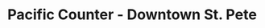 ---
layout: place
title: "Pacific Counter - Downtown St. Pete"
permalink: /florida/st-petersburg/pacific-counter-downtown-st-pete.html
stateAbbr: FL
stateName: Florida
cityName: St. Petersburg
place_id: ChIJxfPT4oPhwogRd4bqpHooJ8k
photos:
  - name: >-
      places/ChIJxfPT4oPhwogRd4bqpHooJ8k/photos/AeeoHcIs-5LzZrBlMs_No8zDzCTK-i-p2FHaDm0965XG2FogdixUIx3jSC3BSM6AXHVLOfTz6pM8PyDq4zIHWar3UfxtUaeIUHv5hTk2CeDOnc38n6-3f_oZIEZgcmdxfcrDER3iy4AZB1pJvOlThQEHhGVloxCgfxBMfyuLFY_DoE4EDdQ8b2_ztoV0p00Biyw2RgV0VTSnYcUIZNXouw-1beFIYPV05GSEHWLPZO_ehHAvxqY4ZAeL-YXiJUL6lZ3RHKfysdtvSSkvOMU0CcMOKj9ScK2kpGeBSlWbgdjbqYBYlw
    widthPx: 960
    heightPx: 960
    authorAttributions:
      - displayName: Pacific Counter - Downtown St. Pete
        uri: https://maps.google.com/maps/contrib/115695777815408053429
        photoUri: >-
          https://lh3.googleusercontent.com/a-/ALV-UjUUApkca8Ge_yfdw4eR4IHpKMXcSVw78-MR8tJZnZcBh9_fA40j=s100-p-k-no-mo
    flagContentUri: >-
      https://www.google.com/local/imagery/report/?cb_client=maps_api_places.places_api&image_key=!1e10!2sAF1QipO_tkQArLU5NV2hNY0MG8jHMwPf7w5-T113YJRS&hl=en-US
    googleMapsUri: >-
      https://www.google.com/maps/place//data=!3m4!1e2!3m2!1sAF1QipO_tkQArLU5NV2hNY0MG8jHMwPf7w5-T113YJRS!2e10!4m2!3m1!1s0x88c2e183e2d3f3c5:0xc927287aa4ea8677
  - name: >-
      places/ChIJxfPT4oPhwogRd4bqpHooJ8k/photos/AeeoHcLmXrAKkGdoWchR6DzUPviWGZxNvXBps4zDqTCpiNewuYRIvsIpc4VIPnZONH8rmwKc0ruh-rIUpfvTd4D3UK2wziy2f2Qg_zYShOVkFfZhqeN37NrilrMIkrp5uVOOwySL7M8xEVCv4Dkzv8wAvxKslhGRSd_AAsMsKOePlLdhWqNCzgb--0OD0mxkt2ss-K2zq6N0kktCLFPPqm6AjJ-5bqV_3nweSHJu-4_HSsjwZgepBhQG-FpKfqfiZ81ZrDs3zk-GbT0Q8kslom12UQPDP3hF5x3TNDTlPGHVG_z60g
    widthPx: 850
    heightPx: 600
    authorAttributions:
      - displayName: Pacific Counter - Downtown St. Pete
        uri: https://maps.google.com/maps/contrib/115695777815408053429
        photoUri: >-
          https://lh3.googleusercontent.com/a-/ALV-UjUUApkca8Ge_yfdw4eR4IHpKMXcSVw78-MR8tJZnZcBh9_fA40j=s100-p-k-no-mo
    flagContentUri: >-
      https://www.google.com/local/imagery/report/?cb_client=maps_api_places.places_api&image_key=!1e10!2sAF1QipPLxSDboNBwD_nlwkau6Drb_ME93z4Nu6U_a024&hl=en-US
    googleMapsUri: >-
      https://www.google.com/maps/place//data=!3m4!1e2!3m2!1sAF1QipPLxSDboNBwD_nlwkau6Drb_ME93z4Nu6U_a024!2e10!4m2!3m1!1s0x88c2e183e2d3f3c5:0xc927287aa4ea8677
  - name: >-
      places/ChIJxfPT4oPhwogRd4bqpHooJ8k/photos/AeeoHcKo8EDSAWAMssOGQDf4oHwsvREuDjnVFi4AmdJ0tUlXPMI8f7afDrrc1KFVF2PqPaBP-owbBLckzr_fORXGAva7pXd3l0AtvmudotlvFz76RMJ0d6dCFH54xMogAq2cCJGV3VfzDE3kzVF9V4ttJGlQsRuDwTaYBeE6TnqXGGZLMxHYEadH9_ZmE6y9ahpRouq_5zOwBaiwhUukN_erdoRDDTcJ5kTRTdPW3moGwhfkEG3h5JT1GnvYAmiWw_xdhCWqOi6lrrgMYmJp_i_YCnipHIAyaBvbSwk2MiDc2wXGUg
    widthPx: 3200
    heightPx: 4800
    authorAttributions:
      - displayName: Pacific Counter - Downtown St. Pete
        uri: https://maps.google.com/maps/contrib/115695777815408053429
        photoUri: >-
          https://lh3.googleusercontent.com/a-/ALV-UjUUApkca8Ge_yfdw4eR4IHpKMXcSVw78-MR8tJZnZcBh9_fA40j=s100-p-k-no-mo
    flagContentUri: >-
      https://www.google.com/local/imagery/report/?cb_client=maps_api_places.places_api&image_key=!1e10!2sAF1QipNfiUovTdsT79dZcdh3I7jvQXlxE9oKlkCQTI8R&hl=en-US
    googleMapsUri: >-
      https://www.google.com/maps/place//data=!3m4!1e2!3m2!1sAF1QipNfiUovTdsT79dZcdh3I7jvQXlxE9oKlkCQTI8R!2e10!4m2!3m1!1s0x88c2e183e2d3f3c5:0xc927287aa4ea8677
  - name: >-
      places/ChIJxfPT4oPhwogRd4bqpHooJ8k/photos/AeeoHcJV8UlPcWhbw4Gx_hLLGcz12LyicI7B3t1Vi1bKht0gIlMG7osuERY3tfutOOLNucbUO091AYqoS039RKdmHideZLh4vI4p3wLA4A-ZR1Vg0uHOtu1zZsFSFmYtKPCbLGdjXpQYCXipbnxGEBvIB4XOVrlgYNynYxsGXUTewlnlN4TRtXpj3eTDuqXTxzAjSo7blnvwToaMuKe3-W2aBR1YiVqp4fzL4-gAvJbmg3MWwJwo99Uu42iuu-EopKjd_PQucg0i-PQcBXSHel4uPoqLPW1b54k50duQZ3lU3aqIgg
    widthPx: 3730
    heightPx: 3730
    authorAttributions:
      - displayName: Pacific Counter - Downtown St. Pete
        uri: https://maps.google.com/maps/contrib/115695777815408053429
        photoUri: >-
          https://lh3.googleusercontent.com/a-/ALV-UjUUApkca8Ge_yfdw4eR4IHpKMXcSVw78-MR8tJZnZcBh9_fA40j=s100-p-k-no-mo
    flagContentUri: >-
      https://www.google.com/local/imagery/report/?cb_client=maps_api_places.places_api&image_key=!1e10!2sAF1QipPAeRpjVZcwTdZ4jBhBEvW9LzE6HqvAtmYagoFe&hl=en-US
    googleMapsUri: >-
      https://www.google.com/maps/place//data=!3m4!1e2!3m2!1sAF1QipPAeRpjVZcwTdZ4jBhBEvW9LzE6HqvAtmYagoFe!2e10!4m2!3m1!1s0x88c2e183e2d3f3c5:0xc927287aa4ea8677
  - name: >-
      places/ChIJxfPT4oPhwogRd4bqpHooJ8k/photos/AeeoHcLQFv_VN4CGBlHUXMnzzp2DrreNESwdRJLtjA7cHV8KwJ9cC1VZPbyEaAUHuFEj-LldiTJUUuhQumN6MvommdDC_-See2YZ4RMxfyiwxscqGRKl2b3nuzGgbq_TKAwUZN17TUvrFylJHz4GsWFnZF963KPF5GkMMi7yVfnYNxqvHySaznZ0YPeYNPHQ9lgteLGCTEZA2jnBQgSnanWueiGVqepk2HTF3KGnHZRdeDuAzNe4npzjNKX1Am7tWhl8h5kabcBwfa9ytXPLXxRoE_Ocon3UBLJ9f8ksO9KIkluu8Q
    widthPx: 3402
    heightPx: 2268
    authorAttributions:
      - displayName: Pacific Counter - Downtown St. Pete
        uri: https://maps.google.com/maps/contrib/115695777815408053429
        photoUri: >-
          https://lh3.googleusercontent.com/a-/ALV-UjUUApkca8Ge_yfdw4eR4IHpKMXcSVw78-MR8tJZnZcBh9_fA40j=s100-p-k-no-mo
    flagContentUri: >-
      https://www.google.com/local/imagery/report/?cb_client=maps_api_places.places_api&image_key=!1e10!2sAF1QipOHQh8bzq5NJ6hYHmYZJgk2DX90qp5dwyL5G86L&hl=en-US
    googleMapsUri: >-
      https://www.google.com/maps/place//data=!3m4!1e2!3m2!1sAF1QipOHQh8bzq5NJ6hYHmYZJgk2DX90qp5dwyL5G86L!2e10!4m2!3m1!1s0x88c2e183e2d3f3c5:0xc927287aa4ea8677
  - name: >-
      places/ChIJxfPT4oPhwogRd4bqpHooJ8k/photos/AeeoHcJXTuZFFPfElSPQ-ltbHxgMVaTOUdFcIVfdcuM4RRiIgRKTYXzbcen-z4YkYubWJw15Nxsl3CKw9tnvW9zYjsZsyDVj5OeHiJyO_7gquQWtLEvY-ERj4AGubPD7cw_X9eQlRV6IEVm5me7VKZhTjgotNBk0c9Gj0479I-o3PfAM6GbSSC_EmI1LGnOw5yaIZH4ApcfgIOmi3nwkjck0FXg-oVf8bWyYr6KTfEK0Hacf7zNnUSgCLC8q3Vs1klj7ClFp6YA_3v9BR7dga4yjBRRhob7TATlnKBTBIeJ_KDjDGhA8Zl0A1JA2fTFLARvbDNbicd-BjO9W44kAoFbjAnCR7aAAIZYYj-K8Jfd8tYdMJDOxwRF4PQwLi3zfthbatUBpEdN6yBLlErLKGARPPOVyypVb4_rvVYC3J_B6m8xtNoLi
    widthPx: 3024
    heightPx: 4032
    authorAttributions:
      - displayName: Alex Zynski
        uri: https://maps.google.com/maps/contrib/111008378624237882869
        photoUri: >-
          https://lh3.googleusercontent.com/a-/ALV-UjU3_ldu04lh-FJozqtFSf3S-zN1LybXcU8GjUywpesNcOrWvYSu=s100-p-k-no-mo
    flagContentUri: >-
      https://www.google.com/local/imagery/report/?cb_client=maps_api_places.places_api&image_key=!1e10!2sCIHM0ogKEICAgID3wZTnzwE&hl=en-US
    googleMapsUri: >-
      https://www.google.com/maps/place//data=!3m4!1e2!3m2!1sCIHM0ogKEICAgID3wZTnzwE!2e10!4m2!3m1!1s0x88c2e183e2d3f3c5:0xc927287aa4ea8677
  - name: >-
      places/ChIJxfPT4oPhwogRd4bqpHooJ8k/photos/AeeoHcKG0El8DeXTp_uoWI216nFVARYIvUBxogJjcoH4NAdVPwuU-Nq0R785ze3pKd0pBTpNHAPLCANvxSFJFTtjt7TNXadmkRTIVEnxIwlv8msbe1U8dHU2bZ-kSDooKOhR75LPwnVII0rK71yLoXKTZpFHBY9EyLhGG4AeS1PWMMoevZ1wKmiIxpn1RWV-gZOBRnfbSswdlv0aFX0YdNieeLtR5Spum_hRnDOi0vjCrMqqdBRYITQH2Xp9kCSHE5tvjChcRMzp8HI-cB-B8ribcwFMezHaGysrBOq_5gm8Gv-bWw
    widthPx: 4800
    heightPx: 3200
    authorAttributions:
      - displayName: Pacific Counter - Downtown St. Pete
        uri: https://maps.google.com/maps/contrib/115695777815408053429
        photoUri: >-
          https://lh3.googleusercontent.com/a-/ALV-UjUUApkca8Ge_yfdw4eR4IHpKMXcSVw78-MR8tJZnZcBh9_fA40j=s100-p-k-no-mo
    flagContentUri: >-
      https://www.google.com/local/imagery/report/?cb_client=maps_api_places.places_api&image_key=!1e10!2sAF1QipNn7Vnt929TbVjFo7CleANbpYyx0931QI6A2SHh&hl=en-US
    googleMapsUri: >-
      https://www.google.com/maps/place//data=!3m4!1e2!3m2!1sAF1QipNn7Vnt929TbVjFo7CleANbpYyx0931QI6A2SHh!2e10!4m2!3m1!1s0x88c2e183e2d3f3c5:0xc927287aa4ea8677
  - name: >-
      places/ChIJxfPT4oPhwogRd4bqpHooJ8k/photos/AeeoHcL6naXcYv1ZQ8ojeOaqi7M_DKC2y3UZVx2OSmEC7kAam26YJ_iI0P2nCa69b9bCsmrtV90e0YMBsXZ1YCWckZ6-tIKIQC6MCjLukUQZ-kkDZhFPkFZO6K1auljSmvnl_YJBZ3AN3rN3nDH2vNv8HfvgKmj9YAU3N4HCU3SJSpF_ulRxUfWsc7UmRIKwwvCJ5lk81gvh8fU1NpHX4mHTubd5u7Kiz4UynYhhLbz2Ivsml9EVKIMICEObEElRFa6YidKvKEQW-TCRqHdWdGrYHMf7N__YQyWkLJgFD1qy4_tweA
    widthPx: 4000
    heightPx: 4000
    authorAttributions:
      - displayName: Pacific Counter - Downtown St. Pete
        uri: https://maps.google.com/maps/contrib/115695777815408053429
        photoUri: >-
          https://lh3.googleusercontent.com/a-/ALV-UjUUApkca8Ge_yfdw4eR4IHpKMXcSVw78-MR8tJZnZcBh9_fA40j=s100-p-k-no-mo
    flagContentUri: >-
      https://www.google.com/local/imagery/report/?cb_client=maps_api_places.places_api&image_key=!1e10!2sAF1QipPX1JQAQjdJpsn9CQsSbFAayBLJdpf92BanV7Hd&hl=en-US
    googleMapsUri: >-
      https://www.google.com/maps/place//data=!3m4!1e2!3m2!1sAF1QipPX1JQAQjdJpsn9CQsSbFAayBLJdpf92BanV7Hd!2e10!4m2!3m1!1s0x88c2e183e2d3f3c5:0xc927287aa4ea8677
  - name: >-
      places/ChIJxfPT4oPhwogRd4bqpHooJ8k/photos/AeeoHcKPG9U51BwEe2mM84me4_K7QfrytBzlom-YU89qXqR5QJQlTLyX6TFg4zDe5xH83CKAgPpBUB7OriYPv41mOlOKmKvYZNbIdikEkU_6VxEKspq5R4BoWz5Ao-7TP6axS1_S1ASxC6CQtdRGNvBDHBnnYKj_-O05Nbx0pJWt_3kA1R-2HOfGM_2ge4i4B3VyFMIdBO_gNMyDZ61DXZOZYuipAMcVRh8pjG7UZsNFmt6WBn6F0_BtQQrtKYSiuMqtlntDOwAdZUdT-igNi0xHASsw_U_Vdq5f5ZNc2f0O_juF9w
    widthPx: 4800
    heightPx: 3284
    authorAttributions:
      - displayName: Pacific Counter - Downtown St. Pete
        uri: https://maps.google.com/maps/contrib/115695777815408053429
        photoUri: >-
          https://lh3.googleusercontent.com/a-/ALV-UjUUApkca8Ge_yfdw4eR4IHpKMXcSVw78-MR8tJZnZcBh9_fA40j=s100-p-k-no-mo
    flagContentUri: >-
      https://www.google.com/local/imagery/report/?cb_client=maps_api_places.places_api&image_key=!1e10!2sAF1QipNHICR4gNB_cvy09u07-BtFso8-MIyr8Hf75VaF&hl=en-US
    googleMapsUri: >-
      https://www.google.com/maps/place//data=!3m4!1e2!3m2!1sAF1QipNHICR4gNB_cvy09u07-BtFso8-MIyr8Hf75VaF!2e10!4m2!3m1!1s0x88c2e183e2d3f3c5:0xc927287aa4ea8677
  - name: >-
      places/ChIJxfPT4oPhwogRd4bqpHooJ8k/photos/AeeoHcKkGNGtEa0GpYZN-NcqvZT8r4S4xkND0KTaAIP6aSdiwYDbLoRqDkE2h0oayX7zjRmFNqsOVFQJwTYNqQUZQi_EQUFJL-7eNPgMqMZk1NS0-TYY9-jStus4gyNKVz1ACwc2EHw1HzkV-P_dU0xZ15LKzYull_H3jCdp_lGR8IyIWxAp43ZoF4KukQ0m5MtrdmhQCT3yTBk1nJK12ASlIZKkeLlQDiv8nIZSR66JAgRD8cxqlH5JGUmx-C-3R6u4ra1qPBMwNj-yZVJM19s2BOCK1KZ3Ek80DAwhOVQy97kZsBiM_YUUKvKBUPm_NAzNG3ZmsC0YoP85_0KKGDgiBYDh-6eecOD5ypPFd5cf0VZUQ98s1uFivkazY8NO9LXUiZlz4SgaHN8Ae5njHun210GIcV7OmPKBh8z7ZlTEBV4cRpUY
    widthPx: 4032
    heightPx: 3024
    authorAttributions:
      - displayName: Emily L
        uri: https://maps.google.com/maps/contrib/108559568744357904895
        photoUri: >-
          https://lh3.googleusercontent.com/a/ACg8ocJ6zuK3xb9Cqz8-2sQJPdDrBArtvOlnnf2fUHjF9thkrCL1GA=s100-p-k-no-mo
    flagContentUri: >-
      https://www.google.com/local/imagery/report/?cb_client=maps_api_places.places_api&image_key=!1e10!2sCIHM0ogKEICAgICd1tq8_AE&hl=en-US
    googleMapsUri: >-
      https://www.google.com/maps/place//data=!3m4!1e2!3m2!1sCIHM0ogKEICAgICd1tq8_AE!2e10!4m2!3m1!1s0x88c2e183e2d3f3c5:0xc927287aa4ea8677
address: 660 Central Ave, St. Petersburg, FL 33701, USA
street: 660 Central Ave
city: St. Petersburg
state: FL
zip: '33701'
country: USA
neighborhood: Central Arts District
latitude: '27.770921'
longitude: '-82.642797'
accessibility_options:
  wheelchairAccessibleParking: true
  wheelchairAccessibleEntrance: true
  wheelchairAccessibleSeating: true
business_status: OPERATIONAL
name: Pacific Counter - Downtown St. Pete
google_maps_links:
  directionsUri: >-
    https://www.google.com/maps/dir//''/data=!4m7!4m6!1m1!4e2!1m2!1m1!1s0x88c2e183e2d3f3c5:0xc927287aa4ea8677!3e0
  placeUri: https://maps.google.com/?cid=14494598432933185143
  writeAReviewUri: >-
    https://www.google.com/maps/place//data=!4m3!3m2!1s0x88c2e183e2d3f3c5:0xc927287aa4ea8677!12e1
  reviewsUri: >-
    https://www.google.com/maps/place//data=!4m4!3m3!1s0x88c2e183e2d3f3c5:0xc927287aa4ea8677!9m1!1b1
  photosUri: >-
    https://www.google.com/maps/place//data=!4m3!3m2!1s0x88c2e183e2d3f3c5:0xc927287aa4ea8677!10e5
primary_type: Sushi Restaurant
opening_hours:
  regular: null
  current: null
secondary_opening_hours:
  regular:
    weekdayDescriptions: null
    type: null
  current:
    weekdayDescriptions: null
    type: null
phone: null
price_level: null
price_range: null
rating: null
rating_count: 0
website: null
description: null
reviews: null
parking_options: null
payment_options: null
allow_dogs: null
curbside_pickup: null
delivery: null
dine_in: null
good_for_children: null
good_for_groups: null
good_for_sports: null
live_music: null
menu_for_children: null
outdoor_seating: null
reservable: null
restroom: null
serves_beer: null
serves_breakfast: null
serves_brunch: null
serves_cocktails: null
serves_coffee: null
serves_dinner: null
serves_dessert: null
serves_lunch: null
serves_vegetarian_food: null
serves_wine: null
takeout: null
slug: Pacific-Counter-Downtown-Stdot-Pete

---